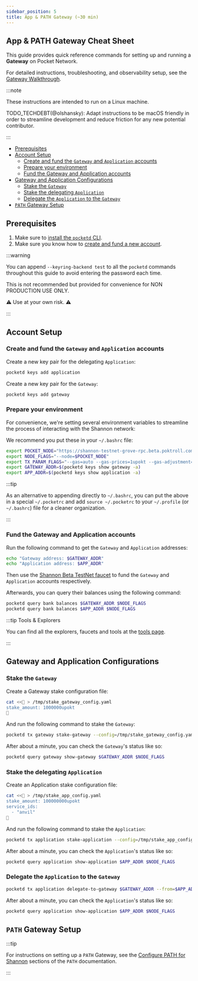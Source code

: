 ```yaml
---
sidebar_position: 5
title: App & PATH Gateway (~30 min)
---
```


## App & PATH Gateway Cheat Sheet <!-- omit in toc -->

This guide provides quick reference commands for setting up and running a **Gateway**
on Pocket Network.

For detailed instructions, troubleshooting, and observability setup, see the
[Gateway Walkthrough](../walkthroughs/gateway_walkthrough.md).

:::note

These instructions are intended to run on a Linux machine.

TODO_TECHDEBT(@olshansky): Adapt instructions to be macOS friendly in order to
streamline development and reduce friction for any new potential contributor.

:::

- [Prerequisites](#prerequisites)
- [Account Setup](#account-setup)
  - [Create and fund the `Gateway` and `Application` accounts](#create-and-fund-the-gateway-and-application-accounts)
  - [Prepare your environment](#prepare-your-environment)
  - [Fund the Gateway and Application accounts](#fund-the-gateway-and-application-accounts)
- [Gateway and Application Configurations](#gateway-and-application-configurations)
  - [Stake the `Gateway`](#stake-the-gateway)
  - [Stake the delegating `Application`](#stake-the-delegating-application)
  - [Delegate the `Application` to the `Gateway`](#delegate-the-application-to-the-gateway)
- [`PATH` Gateway Setup](#path-gateway-setup)

## Prerequisites

1. Make sure to [install the `pocketd` CLI](../../2_explore/user_guide/pocketd_cli.md).
2. Make sure you know how to [create and fund a new account](../../2_explore/user_guide/create-new-wallet.md).

:::warning

You can append `--keyring-backend test` to all the `pocketd` commands throughout
this guide to avoid entering the password each time.

This is not recommended but provided for convenience for NON PRODUCTION USE ONLY.

⚠️ Use at your own risk. ⚠️

:::

## Account Setup

### Create and fund the `Gateway` and `Application` accounts

Create a new key pair for the delegating `Application`:

```bash
pocketd keys add application
```

Create a new key pair for the `Gateway`:

```bash
pocketd keys add gateway
```

### Prepare your environment

For convenience, we're setting several environment variables to streamline
the process of interacting with the Shannon network:

We recommend you put these in your `~/.bashrc` file:

```bash
export POCKET_NODE="https://shannon-testnet-grove-rpc.beta.poktroll.com"
export NODE_FLAGS="--node=$POCKET_NODE"
export TX_PARAM_FLAGS="--gas=auto --gas-prices=1upokt --gas-adjustment=1.5 --chain-id=pocket-beta --yes"
export GATEWAY_ADDR=$(pocketd keys show gateway -a)
export APP_ADDR=$(pocketd keys show application -a)
```

:::tip

As an alternative to appending directly to `~/.bashrc`, you can put the above
in a special `~/.pocketrc` and add `source ~/.pocketrc` to
your `~/.profile` (or `~/.bashrc`) file for a cleaner organization.

:::

### Fund the Gateway and Application accounts

Run the following command to get the `Gateway` and `Application` addresses:

```bash
echo "Gateway address: $GATEWAY_ADDR"
echo "Application address: $APP_ADDR"
```

Then use the [Shannon Beta TestNet faucet](https://faucet.beta.testnet.pokt.network/) to fund the `Gateway`
and `Application` accounts respectively.

Afterwards, you can query their balances using the following command:

```bash
pocketd query bank balances $GATEWAY_ADDR $NODE_FLAGS
pocketd query bank balances $APP_ADDR $NODE_FLAGS
```

:::tip Tools & Explorers

You can find all the explorers, faucets and tools at the [tools page](../../2_explore/tools/).

:::

## Gateway and Application Configurations

### Stake the `Gateway`

Create a Gateway stake configuration file:

```bash
cat <<🚀 > /tmp/stake_gateway_config.yaml
stake_amount: 1000000upokt
🚀
```

And run the following command to stake the `Gateway`:

```bash
pocketd tx gateway stake-gateway --config=/tmp/stake_gateway_config.yaml --from=$GATEWAY_ADDR $TX_PARAM_FLAGS $NODE_FLAGS
```

After about a minute, you can check the `Gateway`'s status like so:

```bash
pocketd query gateway show-gateway $GATEWAY_ADDR $NODE_FLAGS
```

### Stake the delegating `Application`

Create an Application stake configuration file:

```bash
cat <<🚀 > /tmp/stake_app_config.yaml
stake_amount: 100000000upokt
service_ids:
  - "anvil"
🚀
```

And run the following command to stake the `Application`:

```bash
pocketd tx application stake-application --config=/tmp/stake_app_config.yaml --from=$APP_ADDR $TX_PARAM_FLAGS $NODE_FLAGS
```

After about a minute, you can check the `Application`'s status like so:

```bash
pocketd query application show-application $APP_ADDR $NODE_FLAGS
```

### Delegate the `Application` to the `Gateway`

```bash
pocketd tx application delegate-to-gateway $GATEWAY_ADDR --from=$APP_ADDR $TX_PARAM_FLAGS $NODE_FLAGS
```

After about a minute, you can check the `Application`'s status like so:

```bash
pocketd query application show-application $APP_ADDR $NODE_FLAGS
```

## `PATH` Gateway Setup

:::tip

For instructions on setting up a `PATH` Gateway, see the [Configure PATH for Shannon](https://path.grove.city/develop/path/cheatsheet_shannon#2-configure-path-for-shannon) sections of the `PATH` documentation.

:::

